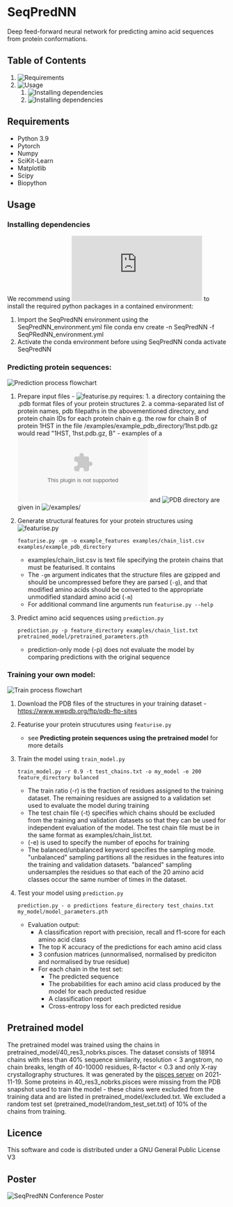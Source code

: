 # SeqPredNN

Deep feed-forward neural network for predicting amino acid sequences from protein conformations.

## Table of Contents

1. ![Requirements](##Requirements)
2. ![Usage](##Usage)
      1. ![Installing dependencies](###Installing-dependencies)
      2. ![Installing dependencies](###Predicting-protein-sequences)


## Requirements

* Python 3.9
* Pytorch
* Numpy
* SciKit-Learn
* Matplotlib
* Scipy
* Biopython

## Usage

### Installing dependencies

We recommend using ![conda](https://docs.conda.io/projects/conda/en/stable/user-guide/install/index.html) to install the required python packages in a contained environment:

1. Import the SeqPredNN environment using the SeqPredNN_environment.yml file
        conda env create -n SeqPredNN -f SeqPRedNN_environment.yml
2. Activate the conda environment before using SeqPredNN
        conda activate SeqPredNN

### Predicting protein sequences:

![Prediction process flowchart](/prediction_diagram.png)

1.  Prepare input files
        - ![featurise.py](/SeqPredNN) requires:
        1. a directory containing the .pdb format files of your protein structures
        2. a comma-separated list of protein names, pdb filepaths in the abovementioned directory, and protein chain IDs for each protein chain e.g. the row for chain B of protein 1HST in the file /examples/example_pdb_directory/1hst.pdb.gz would read "1HST, 1hst.pdb.gz, B"
        - examples of a ![chain list](/examples/chain_list.csv) and ![PDB directory](/examples/example_pdb_directory) are given in ![/examples/](/example)

2.  Generate structural features for your protein structures using ![featurise.py](/SeqPredNN)

        featurise.py -gm -o example_features examples/chain_list.csv examples/example_pdb_directory

    
    - examples/chain_list.csv is text file specifying the protein chains that must be featurised. It contains 
    - The `-gm` argument indicates that the structure files are gzipped and should be uncompressed before they are parsed (`-g`), and that modified amino acids should be converted to the appropriate unmodified standard amino acid (`-m`)
    - For additional command line arguments run `featurise.py --help`

2. Predict amino acid sequences using `prediction.py`

       prediction.py -p feature_directory examples/chain_list.txt pretrained_model/pretrained_parameters.pth
 
    - prediction-only mode (-p) does not evaluate the model by comparing predictions with the original sequence 
 
### Training your own model:

![Train process flowchart](/train_diagram.png)

1. Download the PDB files of the structures in your training dataset - https://www.wwpdb.org/ftp/pdb-ftp-sites
2. Featurise your protein strucutures using `featurise.py`
    - see **Predicting protein sequences using the pretrained model** for more details
3. Train the model using `train_model.py`

       train_model.py -r 0.9 -t test_chains.txt -o my_model -e 200 feature_directory balanced

    - The train ratio (-r) is the fraction of residues assigned to the training dataset. The remaining residues are assigned to a validation set used to evaluate the model during training
    - The test chain file (-t) specifies which chains should be excluded from the training and validation datasets so that they can be used for independent evaluation of the model. The test chain file must be in the same format as examples/chain_list.txt.
    - (-e) is used to specify the number of epochs for training
    - The balanced/unbalanced keyword specifies the sampling mode. "unbalanced" sampling partitions all the residues in the features into the training and validation datasets. "balanced" sampling undersamples the residues so that each of the 20 amino acid classes occur the same number of times in the dataset.
4. Test your model using `prediction.py`
                
       prediction.py - o predictions feature_directory test_chains.txt my_model/model_parameters.pth
          
   * Evaluation output:
     * A classification report with precision, recall and f1-score for each amino acid class
     * The top K accuracy of the predictions for each amino acid class
     * 3 confusion matrices (unnormalised, normalised by prediciton and normalised by true residue)
     * For each chain in the test set:
       * The predicted sequence
       * The probabilities for each amino acid class produced by the model for each preducted residue
       * A classification report
       * Cross-entropy loss for each predicted residue

## Pretrained model 

The pretrained model was trained using the chains in pretrained_model/40_res3_nobrks.pisces. The dataset consists of 18914 chains with less than 40% sequence similarity, resolution < 3 angstrom, no chain breaks, length of 40-10000 residues, R-factor < 0.3 and only X-ray crystallography structures. It was generated by the [pisces server](https://dunbrack.fccc.edu/pisces/) on 2021-11-19. Some proteins in 40_res3_nobrks.pisces were missing from the PDB snapshot used to train the model - these chains were excluded from the training data and are listed in pretrained_model/excluded.txt. We excluded a random test set (pretrained_model/random_test_set.txt) of 10% of the chains from training. 

## Licence
This software and code is distributed under a GNU General Public License V3

## Poster

![SeqPredNN Conference Poster](/SeqPredNN_Poster.png)
